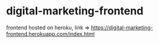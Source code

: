 # digital-marketing-frontend

frontend hosted on heroku, link => https://digital-marketing-frontend.herokuapp.com/index.html

